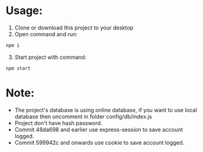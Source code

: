 # Usage:
1. Clone or download this project to your desktop
2. Open command and run:
```sh
npm i
```
3. Start project with command:
```sh
npm start
```

# Note:
- The project's database is using online database, if you want to use local database then uncomment in folder config/db/index.js
- Project don't have hash password.
- Commit 48da698 and earlier use express-session to save account logged.
- Commit 599942c and onwards use cookie to save account logged.
